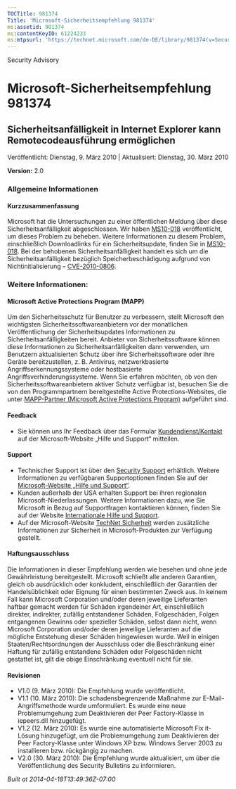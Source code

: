 ```yaml
---
TOCTitle: 981374
Title: 'Microsoft-Sicherheitsempfehlung 981374'
ms:assetid: 981374
ms:contentKeyID: 61224233
ms:mtpsurl: 'https://technet.microsoft.com/de-DE/library/981374(v=Security.10)'
---
```


Security Advisory

Microsoft-Sicherheitsempfehlung 981374
======================================

Sicherheitsanfälligkeit in Internet Explorer kann Remotecodeausführung ermöglichen
----------------------------------------------------------------------------------

Veröffentlicht: Dienstag, 9. März 2010 | Aktualisiert: Dienstag, 30. März 2010

**Version:** 2.0

### Allgemeine Informationen

#### Kurzzusammenfassung

Microsoft hat die Untersuchungen zu einer öffentlichen Meldung über diese Sicherheitsanfälligkeit abgeschlossen. Wir haben [MS10-018](https://go.microsoft.com/fwlink/?linkid=182969) veröffentlicht, um dieses Problem zu beheben. Weitere Informationen zu diesem Problem, einschließlich Downloadlinks für ein Sicherheitsupdate, finden Sie in [MS10-018](https://go.microsoft.com/fwlink/?linkid=182969). Bei der behobenen Sicherheitsanfälligkeit handelt es sich um die Sicherheitsanfälligkeit bezüglich Speicherbeschädigung aufgrund von Nichtinitialisierung – [CVE-2010-0806](https://www.cve.mitre.org/cgi-bin/cvename.cgi?name=cve-2010-0806).

### Weitere Informationen:

#### Microsoft Active Protections Program (MAPP)

Um den Sicherheitsschutz für Benutzer zu verbessern, stellt Microsoft den wichtigsten Sicherheitssoftwareanbietern vor der monatlichen Veröffentlichung der Sicherheitsupdates Informationen zu Sicherheitsanfälligkeiten bereit. Anbieter von Sicherheitssoftware können diese Informationen zu Sicherheitsanfälligkeiten dann verwenden, um Benutzern aktualisierten Schutz über ihre Sicherheitssoftware oder ihre Geräte bereitzustellen, z. B. Antivirus, netzwerkbasierte Angriffserkennungssysteme oder hostbasierte Angriffsverhinderungssysteme. Wenn Sie erfahren möchten, ob von den Sicherheitssoftwareanbietern aktiver Schutz verfügbar ist, besuchen Sie die von den Programmpartnern bereitgestellte Active Protections-Websites, die unter [MAPP-Partner (Microsoft Active Protections Program)](https://www.microsoft.com/security/msrc/mapp/partners.mspx) aufgeführt sind.

#### Feedback

-   Sie können uns Ihr Feedback über das Formular [Kundendienst/Kontakt](https://support.microsoft.com/common/survey.aspx?scid=sw;en;1257&amp;showpage=1&amp;ws=technet&amp;sd=tech) auf der Microsoft-Website „Hilfe und Support“ mitteilen.

#### Support

-   Technischer Support ist über den [Security Support](https://go.microsoft.com/fwlink/?linkid=21131) erhältlich. Weitere Informationen zu verfügbaren Supportoptionen finden Sie auf der [Microsoft-Website „Hilfe und Support“](https://support.microsoft.com/).
-   Kunden außerhalb der USA erhalten Support bei ihren regionalen Microsoft-Niederlassungen. Weitere Informationen dazu, wie Sie Microsoft in Bezug auf Supportfragen kontaktieren können, finden Sie auf der Website [Internationale Hilfe und Support](https://go.microsoft.com/fwlink/?linkid=21155).
-   Auf der Microsoft-Website [TechNet Sicherheit](https://www.microsoft.com/germany/technet/sicherheit/default.mspx) werden zusätzliche Informationen zur Sicherheit in Microsoft-Produkten zur Verfügung gestellt.

#### Haftungsausschluss

Die Informationen in dieser Empfehlung werden wie besehen und ohne jede Gewährleistung bereitgestellt. Microsoft schließt alle anderen Garantien, gleich ob ausdrücklich oder konkludent, einschließlich der Garantien der Handelsüblichkeit oder Eignung für einen bestimmten Zweck aus. In keinem Fall kann Microsoft Corporation und/oder deren jeweilige Lieferanten haftbar gemacht werden für Schäden irgendeiner Art, einschließlich direkter, indirekter, zufällig entstandener Schäden, Folgeschäden, Folgen entgangenen Gewinns oder spezieller Schäden, selbst dann nicht, wenn Microsoft Corporation und/oder deren jeweilige Lieferanten auf die mögliche Entstehung dieser Schäden hingewiesen wurde. Weil in einigen Staaten/Rechtsordnungen der Ausschluss oder die Beschränkung einer Haftung für zufällig entstandene Schäden oder Folgeschäden nicht gestattet ist, gilt die obige Einschränkung eventuell nicht für sie.

#### Revisionen

-   V1.0 (9. März 2010): Die Empfehlung wurde veröffentlicht.
-   V1.1 (10. März 2010): Die schadensbegrenzende Maßnahme zur E-Mail-Angriffsmethode wurde umformuliert. Es wurde eine neue Problemumgehung zum Deaktivieren der Peer Factory-Klasse in iepeers.dll hinzugefügt.
-   V1.2 (12. März 2010): Es wurde eine automatisierte Microsoft Fix it-Lösung hinzugefügt, um die Problemumgehung zum Deaktivieren der Peer Factory-Klasse unter Windows XP bzw. Windows Server 2003 zu installieren bzw. rückgängig zu machen.
-   V2.0 (30. März 2010): Die Empfehlung wurde aktualisiert, um über die Veröffentlichung des Security Bulletins zu informieren.

*Built at 2014-04-18T13:49:36Z-07:00*
